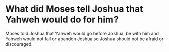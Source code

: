 # What did Moses tell Joshua that Yahweh would do for him?

Moses told Joshua that Yahweh would go before Joshua, be with him and Yahweh would not fail or abandon Joshua so Joshua should not be afraid or discouraged.
